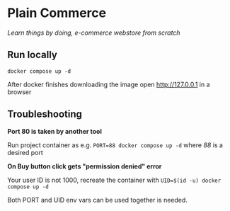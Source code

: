 # Plain Commerce
*Learn things by doing, e-commerce webstore from scratch*

## Run locally

`docker compose up -d`

After docker finishes downloading the image open http://127.0.0.1 in a browser

## Troubleshooting

**Port 80 is taken by another tool**

Run  project container as e.g. `PORT=88 docker compose up -d` where *88* is a desired port

**On Buy button click gets "permission denied" error**

Your user ID is not 1000, recreate the container with `UID=$(id -u) docker compose up -d`

Both PORT and UID env vars can be used together is needed.
